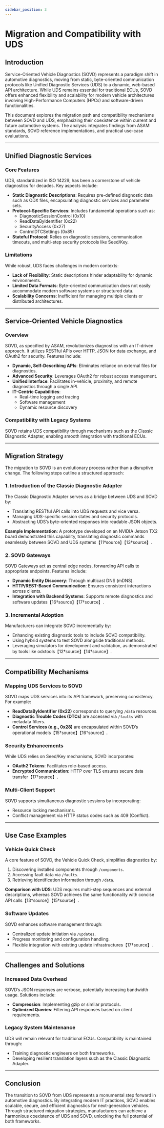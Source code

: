 ```yaml
---
sidebar_position: 3
---
```


# Migration and Compatibility with UDS

## Introduction
Service-Oriented Vehicle Diagnostics (SOVD) represents a paradigm shift in automotive diagnostics, moving from static, byte-oriented communication protocols like Unified Diagnostic Services (UDS) to a dynamic, web-based API architecture. While UDS remains essential for traditional ECUs, SOVD offers enhanced flexibility and scalability for modern vehicle architectures involving High-Performance Computers (HPCs) and software-driven functionalities.

This document explores the migration path and compatibility mechanisms between SOVD and UDS, emphasizing their coexistence within current and future automotive systems. The analysis integrates findings from ASAM standards, SOVD reference implementations, and practical use-case evaluations.

---

## Unified Diagnostic Services

### Core Features
UDS, standardized in ISO 14229, has been a cornerstone of vehicle diagnostics for decades. Key aspects include:

- **Static Diagnostic Descriptions**: Requires pre-defined diagnostic data such as ODX files, encapsulating diagnostic services and parameter sets.
- **Protocol-Specific Services**: Includes fundamental operations such as:
  - DiagnosticSessionControl (0x10)
  - ReadDataByIdentifier (0x22)
  - SecurityAccess (0x27)
  - ControlDTCSettings (0x85)
- **Stateful Protocol**: Relies on diagnostic sessions, communication timeouts, and multi-step security protocols like Seed/Key.

### Limitations
While robust, UDS faces challenges in modern contexts:

- **Lack of Flexibility**: Static descriptions hinder adaptability for dynamic environments.
- **Limited Data Formats**: Byte-oriented communication does not easily accommodate modern software systems or structured data.
- **Scalability Concerns**: Inefficient for managing multiple clients or distributed architectures.

---

## Service-Oriented Vehicle Diagnostics

### Overview
SOVD, as specified by ASAM, revolutionizes diagnostics with an IT-driven approach. It utilizes RESTful APIs over HTTP, JSON for data exchange, and OAuth2 for security. Features include:

- **Dynamic, Self-Describing APIs**: Eliminates reliance on external files for diagnostics.
- **Advanced Security**: Leverages OAuth2 for robust access management.
- **Unified Interface**: Facilitates in-vehicle, proximity, and remote diagnostics through a single API.
- **IT-Centric Capabilities**:
  - Real-time logging and tracing
  - Software management
  - Dynamic resource discovery

### Compatibility with Legacy Systems
SOVD retains UDS compatibility through mechanisms such as the Classic Diagnostic Adapter, enabling smooth integration with traditional ECUs.

---

## Migration Strategy

The migration to SOVD is an evolutionary process rather than a disruptive change. The following steps outline a structured approach:

### 1. Introduction of the Classic Diagnostic Adapter
The Classic Diagnostic Adapter serves as a bridge between UDS and SOVD by:

- Translating RESTful API calls into UDS requests and vice versa.
- Managing UDS-specific session states and security protocols.
- Abstracting UDS’s byte-oriented responses into readable JSON objects.

**Example Implementation**:
A prototype developed on an NVIDIA Jetson TX2 board demonstrated this capability, translating diagnostic commands seamlessly between SOVD and UDS systems【11†source】【13†source】.

### 2. SOVD Gateways
SOVD Gateways act as central edge nodes, forwarding API calls to appropriate endpoints. Features include:

- **Dynamic Entity Discovery**: Through multicast DNS (mDNS).
- **HTTP/REST-Based Communication**: Ensures consistent interactions across clients.
- **Integration with Backend Systems**: Supports remote diagnostics and software updates【16†source】【17†source】.

### 3. Incremental Adoption
Manufacturers can integrate SOVD incrementally by:

- Enhancing existing diagnostic tools to include SOVD compatibility.
- Using hybrid systems to test SOVD alongside traditional methods.
- Leveraging simulators for development and validation, as demonstrated by tools like odxtools【12†source】【14†source】.

---

## Compatibility Mechanisms

### Mapping UDS Services to SOVD
SOVD maps UDS services into its API framework, preserving consistency. For example:

- **ReadDataByIdentifier (0x22)** corresponds to querying `/data` resources.
- **Diagnostic Trouble Codes (DTCs)** are accessed via `/faults` with metadata filters.
- **Control Services (e.g., 0x28)** are encapsulated within SOVD’s operational models【15†source】【16†source】.

### Security Enhancements
While UDS relies on Seed/Key mechanisms, SOVD incorporates:

- **OAuth2 Tokens**: Facilitates role-based access.
- **Encrypted Communication**: HTTP over TLS ensures secure data transfer【17†source】.

### Multi-Client Support
SOVD supports simultaneous diagnostic sessions by incorporating:

- Resource locking mechanisms.
- Conflict management via HTTP status codes such as 409 (Conflict).

---

## Use Case Examples

### Vehicle Quick Check
A core feature of SOVD, the Vehicle Quick Check, simplifies diagnostics by:

1. Discovering installed components through `/components`.
2. Accessing fault data via `/faults`.
3. Retrieving identification information through `/data`.

**Comparison with UDS**:
UDS requires multi-step sequences and external descriptions, whereas SOVD achieves the same functionality with concise API calls【13†source】【15†source】.

### Software Updates
SOVD enhances software management through:

- Centralized update initiation via `/updates`.
- Progress monitoring and configuration handling.
- Flexible integration with existing update infrastructures【17†source】.

---

## Challenges and Solutions

### Increased Data Overhead
SOVD’s JSON responses are verbose, potentially increasing bandwidth usage. Solutions include:

- **Compression**: Implementing gzip or similar protocols.
- **Optimized Queries**: Filtering API responses based on client requirements.

### Legacy System Maintenance
UDS will remain relevant for traditional ECUs. Compatibility is maintained through:

- Training diagnostic engineers on both frameworks.
- Developing resilient translation layers such as the Classic Diagnostic Adapter.

---

## Conclusion

The transition to SOVD from UDS represents a monumental step forward in automotive diagnostics. By integrating modern IT practices, SOVD enables scalable, secure, and efficient diagnostics for next-generation vehicles. Through structured migration strategies, manufacturers can achieve a harmonious coexistence of UDS and SOVD, unlocking the full potential of both frameworks.

